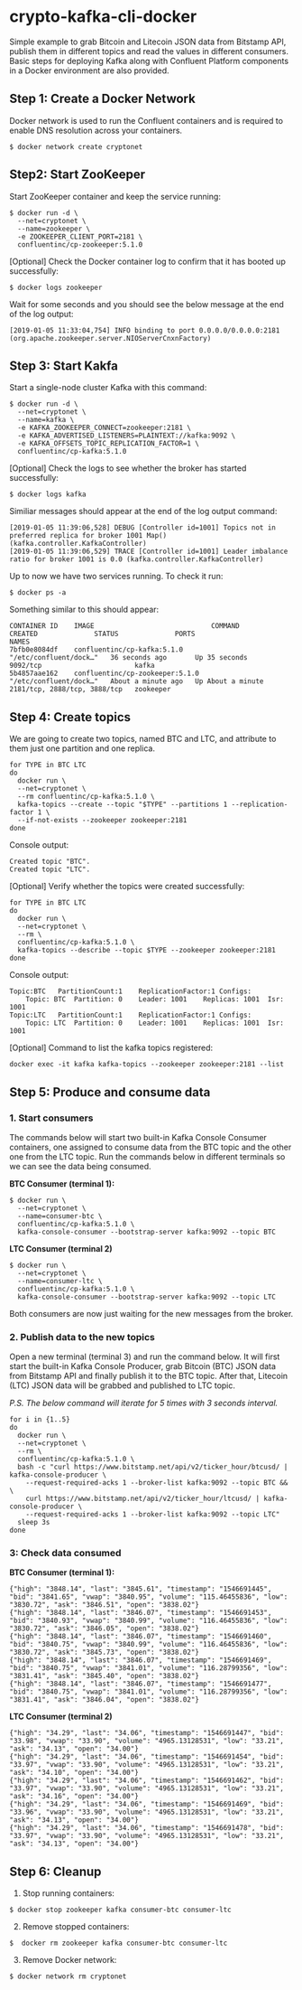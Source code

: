 # crypto-kafka-cli-docker

Simple example to grab Bitcoin and Litecoin JSON data from Bitstamp API, publish them in different topics and read the values in different consumers. Basic steps for deploying Kafka along with Confluent Platform components in a Docker environment are also provided.

## Step 1: Create a Docker Network
Docker network is used to run the Confluent containers and is required to enable DNS resolution across your containers.
```
$ docker network create cryptonet
```
## Step2: Start ZooKeeper
Start ZooKeeper container and keep the service running:
```
$ docker run -d \
  --net=cryptonet \
  --name=zookeeper \
  -e ZOOKEEPER_CLIENT_PORT=2181 \
  confluentinc/cp-zookeeper:5.1.0
```
[Optional] Check the Docker container log to confirm that it has booted up successfully:
```
$ docker logs zookeeper
```
Wait for some seconds and you should see the below message at the end of the log output:
```
[2019-01-05 11:33:04,754] INFO binding to port 0.0.0.0/0.0.0.0:2181 (org.apache.zookeeper.server.NIOServerCnxnFactory)
```
## Step 3: Start Kakfa
Start a single-node cluster Kafka with this command:
```
$ docker run -d \
  --net=cryptonet \
  --name=kafka \
  -e KAFKA_ZOOKEEPER_CONNECT=zookeeper:2181 \
  -e KAFKA_ADVERTISED_LISTENERS=PLAINTEXT://kafka:9092 \
  -e KAFKA_OFFSETS_TOPIC_REPLICATION_FACTOR=1 \
  confluentinc/cp-kafka:5.1.0
```
[Optional] Check the logs to see whether the broker has started successfully:
```
$ docker logs kafka
```
Similiar messages should appear at the end of the log output command:
```
[2019-01-05 11:39:06,528] DEBUG [Controller id=1001] Topics not in preferred replica for broker 1001 Map() (kafka.controller.KafkaController)
[2019-01-05 11:39:06,529] TRACE [Controller id=1001] Leader imbalance ratio for broker 1001 is 0.0 (kafka.controller.KafkaController)
```
Up to now we have two services running. To check it run:
```
$ docker ps -a
```
Something similar to this should appear:
```
CONTAINER ID    IMAGE                             COMMAND                  CREATED              STATUS              PORTS                          NAMES
7bfb0e8084df    confluentinc/cp-kafka:5.1.0       "/etc/confluent/dock…"   36 seconds ago       Up 35 seconds       9092/tcp                       kafka
5b4857aae162    confluentinc/cp-zookeeper:5.1.0   "/etc/confluent/dock…"   About a minute ago   Up About a minute   2181/tcp, 2888/tcp, 3888/tcp   zookeeper
```

## Step 4: Create topics
We are going to create two topics, named BTC and LTC, and attribute to them just one partition and one replica.
```
for TYPE in BTC LTC
do
  docker run \
  --net=cryptonet \
  --rm confluentinc/cp-kafka:5.1.0 \
  kafka-topics --create --topic "$TYPE" --partitions 1 --replication-factor 1 \
  --if-not-exists --zookeeper zookeeper:2181
done
```
Console output:
```
Created topic "BTC".
Created topic "LTC".
```
[Optional] Verify whether the topics were created successfully:
```
for TYPE in BTC LTC
do
  docker run \
  --net=cryptonet \
  --rm \
  confluentinc/cp-kafka:5.1.0 \
  kafka-topics --describe --topic $TYPE --zookeeper zookeeper:2181
done
```
Console output:
```
Topic:BTC	PartitionCount:1	ReplicationFactor:1	Configs:
	Topic: BTC	Partition: 0	Leader: 1001	Replicas: 1001	Isr: 1001
Topic:LTC	PartitionCount:1	ReplicationFactor:1	Configs:
	Topic: LTC	Partition: 0	Leader: 1001	Replicas: 1001	Isr: 1001
```
[Optional] Command to list the kafka topics registered:
```
docker exec -it kafka kafka-topics --zookeeper zookeeper:2181 --list
```

## Step 5: Produce and consume data

### 1. Start consumers
The commands below will start two built-in Kafka Console Consumer containers, one assigned to consume data from the BTC topic and the other one from the LTC topic. Run the commands below in different terminals so we can see the data being consumed.

**BTC Consumer (terminal 1):**
```
$ docker run \
  --net=cryptonet \
  --name=consumer-btc \
  confluentinc/cp-kafka:5.1.0 \
  kafka-console-consumer --bootstrap-server kafka:9092 --topic BTC
```
**LTC Consumer (terminal 2)**
```
$ docker run \
  --net=cryptonet \
  --name=consumer-ltc \
  confluentinc/cp-kafka:5.1.0 \
  kafka-console-consumer --bootstrap-server kafka:9092 --topic LTC
```
Both consumers are now just waiting for the new messages from the broker.

### 2. Publish data to the new topics
Open a new terminal (terminal 3) and run the command below. It will first start the built-in Kafka Console Producer, grab Bitcoin (BTC) JSON data from Bitstamp API and finally publish it to the BTC topic. After that, Litecoin (LTC) JSON data will be grabbed and published to LTC topic. 

*P.S. The below command will iterate for 5 times with 3 seconds interval.* 
```
for i in {1..5}
do
  docker run \
  --net=cryptonet \
  --rm \
  confluentinc/cp-kafka:5.1.0 \
  bash -c "curl https://www.bitstamp.net/api/v2/ticker_hour/btcusd/ | kafka-console-producer \
    --request-required-acks 1 --broker-list kafka:9092 --topic BTC && \
    curl https://www.bitstamp.net/api/v2/ticker_hour/ltcusd/ | kafka-console-producer \
    --request-required-acks 1 --broker-list kafka:9092 --topic LTC"
  sleep 3s
done
```
### 3: Check data consumed

**BTC Consumer (terminal 1):**
```
{"high": "3848.14", "last": "3845.61", "timestamp": "1546691445", "bid": "3841.65", "vwap": "3840.95", "volume": "115.46455836", "low": "3830.72", "ask": "3846.51", "open": "3838.02"}
{"high": "3848.14", "last": "3846.07", "timestamp": "1546691453", "bid": "3840.93", "vwap": "3840.99", "volume": "116.46455836", "low": "3830.72", "ask": "3846.05", "open": "3838.02"}
{"high": "3848.14", "last": "3846.07", "timestamp": "1546691460", "bid": "3840.75", "vwap": "3840.99", "volume": "116.46455836", "low": "3830.72", "ask": "3845.73", "open": "3838.02"}
{"high": "3848.14", "last": "3846.07", "timestamp": "1546691469", "bid": "3840.75", "vwap": "3841.01", "volume": "116.28799356", "low": "3831.41", "ask": "3845.40", "open": "3838.02"}
{"high": "3848.14", "last": "3846.07", "timestamp": "1546691477", "bid": "3840.75", "vwap": "3841.01", "volume": "116.28799356", "low": "3831.41", "ask": "3846.04", "open": "3838.02"}
```
**LTC Consumer (terminal 2)**
```
{"high": "34.29", "last": "34.06", "timestamp": "1546691447", "bid": "33.98", "vwap": "33.90", "volume": "4965.13128531", "low": "33.21", "ask": "34.13", "open": "34.00"}
{"high": "34.29", "last": "34.06", "timestamp": "1546691454", "bid": "33.97", "vwap": "33.90", "volume": "4965.13128531", "low": "33.21", "ask": "34.10", "open": "34.00"}
{"high": "34.29", "last": "34.06", "timestamp": "1546691462", "bid": "33.97", "vwap": "33.90", "volume": "4965.13128531", "low": "33.21", "ask": "34.16", "open": "34.00"}
{"high": "34.29", "last": "34.06", "timestamp": "1546691469", "bid": "33.96", "vwap": "33.90", "volume": "4965.13128531", "low": "33.21", "ask": "34.13", "open": "34.00"}
{"high": "34.29", "last": "34.06", "timestamp": "1546691478", "bid": "33.97", "vwap": "33.90", "volume": "4965.13128531", "low": "33.21", "ask": "34.13", "open": "34.00"}
```
## Step 6: Cleanup
1. Stop running containers:
```
$ docker stop zookeeper kafka consumer-btc consumer-ltc
```
2. Remove stopped containers:
```
$  docker rm zookeeper kafka consumer-btc consumer-ltc
```
3. Remove Docker network:
```
$ docker network rm cryptonet
```
